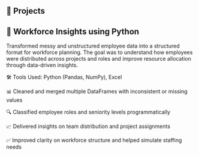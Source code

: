 ## 🧪 Projects


## 🧠 Workforce Insights using Python

Transformed messy and unstructured employee data into a structured format for workforce planning. The goal was to understand how employees were distributed across projects and roles and improve resource allocation through data-driven insights.

🛠 Tools Used: Python (Pandas, NumPy), Excel

📊 Cleaned and merged multiple DataFrames with inconsistent or missing values

🔍 Classified employee roles and seniority levels programmatically

📈 Delivered insights on team distribution and project assignments

✅ Improved clarity on workforce structure and helped simulate staffing needs
